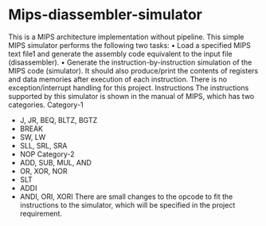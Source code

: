 # Mips-diassembler-simulator
This is a MIPS architecture implementation without pipeline.
This simple MIPS simulator performs the following two tasks:
• Load a specified MIPS text file1
and generate the assembly code equivalent to the input file
(disassembler). 
• Generate the instruction-by-instruction simulation of the MIPS code (simulator). It should also
produce/print the contents of registers and data memories after execution of each instruction.
There is no exception/interrupt handling for this project.
Instructions
The instructions supported by this simulator is shown in the manual of MIPS, which has two categories.
Category-1
* J, JR, BEQ, BLTZ, BGTZ
* BREAK
* SW, LW
* SLL, SRL, SRA
* NOP
Category-2
* ADD, SUB, MUL, AND
* OR, XOR, NOR
* SLT
* ADDI
* ANDI, ORI, XORI
There are small changes to the opcode to fit the instructions to the simulator, which will be specified in the project requirement.
